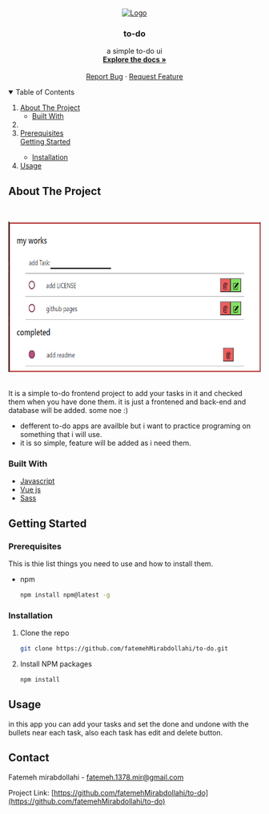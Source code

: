 <!-- PROJECT LOGO -->
<br />
<p align="center">
  <a href="https://github.com/fatemehMirabdollahi/to-do">
    <img src="public/logo.ico" alt="Logo" width="100" height="100">
  </a>

  <h3 align="center">to-do</h3>

  <p align="center">
    a simple to-do ui
    <br />
    <a href="https://github.com/fatemehMirabdollahi/to-do"><strong>Explore the docs »</strong></a>
    <br />
    <br />
    <a href="https://github.com/fatemehMirabdollahi/to-do/issues">Report Bug</a>
    ·
    <a href="https://github.com/fatemehMirabdollahi/to-do/issues">Request Feature</a>
  </p>
</p>



<!-- TABLE OF CONTENTS -->
<details open="open">
  <summary>Table of Contents</summary>
  <ol>
    <li>
      <a href="#about-the-project">About The Project</a>
      <ul>
        <li><a href="#built-with">Built With</a></li>
      </ul>
    </li>
    <li>
       <li><a href="#prerequisites">Prerequisites</a></li>
      <a href="#getting-started">Getting Started</a>
      <ul>
        <li><a href="#installation">Installation</a></li>
      </ul>
    </li>
    <li><a href="#usage">Usage</a></li>
  </ol>
</details>



<!-- ABOUT THE PROJECT -->
## About The Project
</br>
<p align="center">
<img  src="screenshot.png" alt="Logo" width="600" height="300">
</p>
</br>
It is a simple to-do frontend project to add your tasks in it and checked them when you have done them.
it is just a frontened and back-end and database will be added.
some noe :)

* defferent to-do apps are availble but i want to practice programing on something that i will use.
* it is so simple, feature will be added as i need them.

### Built With

* [Javascript](www.javascript.com)
* [Vue js](Vue.jsvuejs.org)
* [Sass](https://sass-lang.com/)



<!-- GETTING STARTED -->
## Getting Started

### Prerequisites

This is thie list things you need to use and how to install them.
    <br />

* npm
    <br />

  ```sh
  npm install npm@latest -g
  ```

### Installation

1. Clone the repo
    <br />

   ```sh
   git clone https://github.com/fatemehMirabdollahi/to-do.git
   ```
2. Install NPM packages
    <br />

   ```sh
   npm install
   ```


<!-- USAGE EXAMPLES -->
## Usage

  in this app you can add your tasks and set the done and undone  with the bullets near each task, also each task has edit and delete button.


<!-- CONTACT -->
## Contact

Fatemeh mirabdollahi - fatemeh.1378.mir@gmail.com

Project Link: [https://github.com/fatemehMirabdollahi/to-do](https://github.com/fatemehMirabdollahi/to-do)
